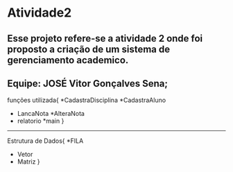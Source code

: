 # Atividade2
Esse projeto refere-se a atividade 2 onde foi proposto a criação de um sistema de gerenciamento academico. 
--------------------------------------
Equipe: JOSÉ Vitor Gonçalves Sena;
--------------------------------------
funções utilizada{
*CadastraDisciplina
*CadastraAluno
* LancaNota
*AlteraNota
* relatorio
*main
}
-----------------------------------
Estrutura de Dados{
*FILA
* Vetor
* Matriz
}
